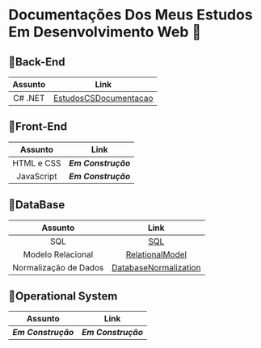 # Documentações Dos Meus Estudos Em Desenvolvimento Web 🤖

## 🔰Back-End 
Assunto | Link 
:---: | :---: 
C# .NET | [EstudosCSDocumentacao](https://docs.google.com/document/d/1kOvpbQTnwymmDMv7S-rs1edFUpp-_zk7I0C7ePgWmGA/edit)

## 🔰Front-End
Assunto | Link 
:---: | :---: 
HTML e CSS| _**Em Construção**_
JavaScript | _**Em Construção**_

## 🔰DataBase 
Assunto | Link 
:---: | :---: 
SQL | [SQL](https://docs.google.com/document/d/1Th1X8Vwl99x0IWECFCaEHn1Ap4PU0h65daLCpsqurNY/edit)
Modelo Relacional | [RelationalModel](https://docs.google.com/document/d/1q7gVk1x3r9L7soQQIc_-X9G7JLQNc0od46KSUmCKdOo/edit)
Normalização de Dados | [DatabaseNormalization](https://docs.google.com/document/d/1RDFC9WSPt7kohPcGc3nVQ4D3ak_b1sVjDQGdeo66YIM/edit)

## 🔰Operational System

Assunto | Link 
:---: | :---: 
 _**Em Construção**_ |  _**Em Construção**_
